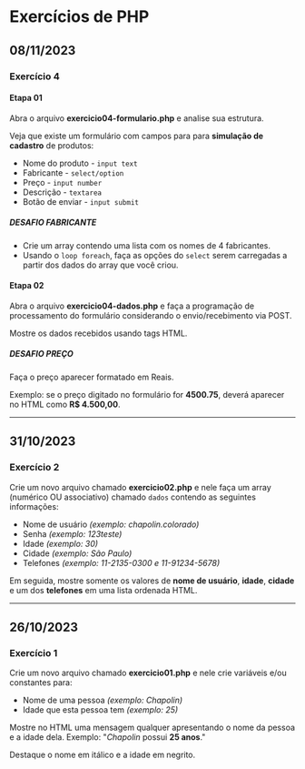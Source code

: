 # Exercícios de PHP

## 08/11/2023

### Exercício 4

#### Etapa 01

Abra o arquivo **exercicio04-formulario.php** e analise sua estrutura.

Veja que existe um formulário com campos para para **simulação de cadastro** de produtos:

- Nome do produto - `input text`
- Fabricante - `select/option`
- Preço - `input number`
- Descrição - `textarea`
- Botão de enviar - `input submit`

##### DESAFIO FABRICANTE

- Crie um array contendo uma lista com os nomes de 4 fabricantes.
- Usando o `loop foreach`, faça as opções do `select` serem carregadas a partir dos dados do array que você criou.

#### Etapa 02

Abra o arquivo **exercicio04-dados.php** e faça a programação de processamento do formulário considerando o envio/recebimento via POST.

Mostre os dados recebidos usando tags HTML.

##### DESAFIO PREÇO

Faça o preço aparecer formatado em Reais.

Exemplo: se o preço digitado no formulário for **4500.75**, deverá aparecer no HTML como **R$ 4.500,00**.

---

## 31/10/2023

### Exercício 2

Crie um novo arquivo chamado **exercicio02.php** e nele faça um array (numérico OU associativo) chamado `dados` contendo as seguintes informações:

- Nome de usuário *(exemplo: chapolin.colorado)*
- Senha *(exemplo: 123teste)*
- Idade *(exemplo: 30)*
- Cidade *(exemplo: São Paulo)*
- Telefones *(exemplo: 11-2135-0300 e 11-91234-5678)*

Em seguida, mostre somente os valores de **nome de usuário**, **idade**, **cidade** e um dos **telefones** em uma lista ordenada HTML.

---

## 26/10/2023

### Exercício 1

Crie um novo arquivo chamado **exercicio01.php** e nele crie variáveis e/ou constantes para:

- Nome de uma pessoa *(exemplo: Chapolin)*
- Idade que esta pessoa tem *(exemplo: 25)*

Mostre no HTML uma mensagem qualquer apresentando o nome da pessoa e a idade dela. Exemplo: "*Chapolin* possui **25 anos**."

Destaque o nome em itálico e a idade em negrito.
